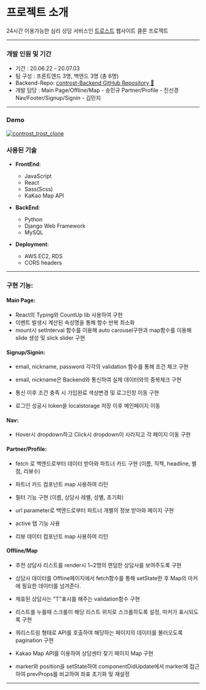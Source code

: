 # 프로젝트 소개

24시간 이용가능한 심리 상담 서비스인 [트로스트](https://trost.co.kr/) 웹사이트 클론 프로젝트

---

### **개발 인원 및 기간**

- 기간 : 20.06.22 - 20.07.03
- 팀 구성 : 프론트엔드 3명, 백엔드 3명 (총 6명)
- Backend-Repo: [controst-Backend GitHub Repository 📍](https://github.com/wecode-bootcamp-korea/9-controst-backend)
- 개발 담당 :
  Main Page/Offline/Map - 송민규
  Partner/Profile - 진선경
  Nav/Footer/Signup/Signin - 김민지

---

### Demo

[![controst_trost_clone](http://img.youtube.com/vi/THkjI9YSHEo/0.jpg)](https://youtu.be/THkjI9YSHEo "controst_trost_clone")

### **사용된 기술**

- **FrontEnd**:

  - JavaScript
  - React
  - Sass(Scss)
  - KaKao Map API

- **BackEnd**:
  - Python
  - Django Web Framework
  - MySQL
- **Deployment**:
  - AWS EC2, RDS
  - CORS headers

---

### **구현 기능:**

#### **Main Page**:

- React의 Typing와 CountUp lib 사용하여 구현
- 이벤트 발생시 계산된 속성명을 통해 함수 반복 최소화
- mount시 setInterval 함수를 이용해 auto carousel구현과 map함수를 이용해 slide 생성 및 slick slider 구현

#### **Signup/Signin**:

- email, nickname, password 각각의 validation 함수를 통해 조건 체크 구현
- email, nickname은 Backend와 통신하여 실제 데이터와의 중복체크 구현
- 통신 이후 조건 충족 시 가입완료 색상변경 및 로그인창 이동 구현

- 로그인 성공시 token을 localstorage 저장 이후 메인페이지 이동

#### **Nav**:

- Hover시 dropdown하고 Click시 dropdown이 사라지고 각 페이지 이동 구현

#### **Partner/Profile**:

- fetch 로 백엔드로부터 데이터 받아와 파트너 카드 구현 (이름, 직책, headline, 별점, 리뷰수)
- 파트너 카드 컴포넌트 map 사용하여 리턴
- 필터 기능 구현 (이름, 상담사 레벨, 성별, 초기화)

- url parameter로 백엔드로부터 파트너 개별의 정보 받아와 페이지 구현
- active 탭 기능 사용
- 리뷰 데이터 컴포넌트 map 사용하여 리턴

#### **Offline/Map**

- 추천 상담사 리스트를 render시 1~2명의 랜덤한 상담사를 보여주도록 구현
- 상담사 데이터를 Offline페이지에서 fetch함수를 통해 setState한 후 Map의 마커에 필요한 데이터를 넘겨준다.
- 제휴된 상담사는 "T"표시를 해주는 validation함수 구현
- 리스트를 누를때 스크롤이 해당 리스트 위치로 스크롤하도록 설정, 마커가 표시되도록 구현
- 쿼리스트링 형태로 API를 호출하여 해당하는 페이지의 데이터를 불러오도록 pagination 구현

- Kakao Map API를 이용하여 상담센터 찾기 페이지 Map 구현
- marker와 position을 setState하여 componentDidUpdate에서 marker에 접근하여 prevProps를 비교하여 좌표 초기화 및 재설정

---
